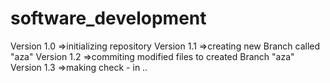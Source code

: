 # software_development
Version 1.0 =>initializing repository
Version 1.1 =>creating new Branch called "aza"
Version 1.2 =>commiting modified files to created Branch "aza"
Version 1.3 =>making check - in ..


